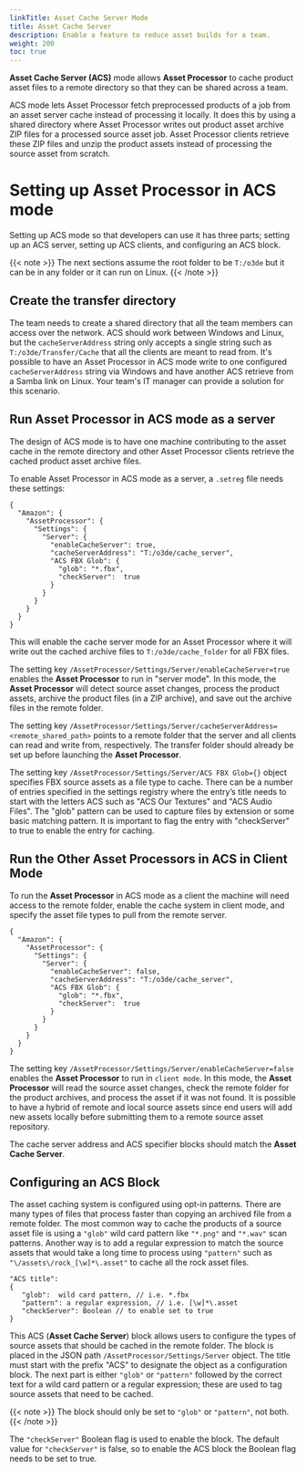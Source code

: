 ```yaml
---
linkTitle: Asset Cache Server Mode
title: Asset Cache Server
description: Enable a feature to reduce asset builds for a team.
weight: 200
toc: true
---
```


**Asset Cache Server (ACS)** mode allows **Asset Processor** to cache product asset files to a remote directory so that they can be shared across a team.

ACS mode lets Asset Processor fetch preprocessed products of a job from an asset server cache instead of processing it locally. It does this by using a shared directory where Asset Processor writes out product asset archive ZIP files for a processed source asset job. Asset Processor clients retrieve these ZIP files and unzip the product assets instead of processing the source asset from scratch.

# Setting up Asset Processor in ACS mode

Setting up ACS mode so that developers can use it has three parts; setting up an ACS server, setting up ACS clients, and configuring an ACS block.

{{< note >}}
The next sections assume the root folder to be `T:/o3de` but it can be in any folder or it can run on Linux.
{{< /note >}}

## Create the transfer directory

The team needs to create a shared directory that all the team members can access over the network. ACS should work between Windows and Linux, but the `cacheServerAddress` string only accepts a single string such as `T:/o3de/Transfer/Cache` that all the clients are meant to read from. It's possible to have an Asset Processor in ACS mode write to one configured `cacheServerAddress` string via Windows and have another ACS retrieve from a Samba link on Linux. Your team's IT manager can provide a solution for this scenario.

## Run Asset Processor in ACS mode as a server

The design of ACS mode is to have one machine contributing to the asset cache in the remote directory and other Asset Processor clients retrieve the cached product asset archive files.

To enable Asset Processor in ACS mode as a server, a `.setreg` file needs these settings:
```
{
  "Amazon": {
    "AssetProcessor": {
      "Settings": {
        "Server": {
          "enableCacheServer": true,
          "cacheServerAddress": "T:/o3de/cache_server",
          "ACS FBX Glob": {
            "glob": "*.fbx",
            "checkServer":  true
          }
        }
      }
    }
  }
}
```

This will enable the cache server mode for an Asset Processor where it will write out the cached archive files to `T:/o3de/cache_folder` for all FBX files.

The setting key `/AssetProcessor/Settings/Server/enableCacheServer=true` enables the **Asset Processor** to run in "server mode". In this mode, the **Asset Processor** will detect source asset changes, process the product assets, archive the product files (in a ZIP archive), and save out the archive files in the remote folder.

The setting key `/AssetProcessor/Settings/Server/cacheServerAddress=<remote_shared_path>` points to a remote folder that the server and all clients can read and write from, respectively. The transfer folder should already be set up before launching the **Asset Processor**.

The setting key `/AssetProcessor/Settings/Server/ACS FBX Glob={}` object specifies FBX source assets as a file type to cache. There can be a number of entries specified in the settings registry where the entry’s title needs to start with the letters ACS such as "ACS Our Textures" and "ACS Audio Files". The "glob" pattern can be used to capture files by extension or some basic matching pattern. It is important to flag the entry with "checkServer" to true to enable the entry for caching.


## Run the Other Asset Processors in ACS in Client Mode

To run the **Asset Processor** in ACS mode as a client the machine will need access to the remote folder, enable the cache system in client mode, and specify the asset file types to pull from the remote server.

```
{
  "Amazon": {
    "AssetProcessor": {
      "Settings": {
        "Server": {
          "enableCacheServer": false,
          "cacheServerAddress": "T:/o3de/cache_server",
          "ACS FBX Glob": {
            "glob": "*.fbx",
            "checkServer":  true
          }
        }
      }
    }
  }
}
```

The setting key `/AssetProcessor/Settings/Server/enableCacheServer=false` enables the **Asset Processor** to run in `client mode`. In this mode, the **Asset Processor** will read the source asset changes, check the remote folder for the product archives, and process the asset if it was not found. It is possible to have a hybrid of remote and local source assets since end users will add new assets locally before submitting them to a remote source asset repository.

The cache server address and ACS specifier blocks should match the **Asset Cache Server**.

## Configuring an ACS Block

The asset caching system is configured using opt-in patterns. There are many types of files that process faster than copying an archived file from a remote folder. The most common way to cache the products of a source asset file is using a `"glob"` wild card pattern like `"*.png"` and `"*.wav"` scan patterns. Another way is to add a regular expression to match the source assets that would take a long time to process using `"pattern"` such as `"\/assets\/rock_[\w]*\.asset"` to cache all the rock asset files.


```
"ACS title":
{
   "glob":  wild card pattern, // i.e. *.fbx
   "pattern": a regular expression, // i.e. [\w]*\.asset
   "checkServer": Boolean // to enable set to true
}
```

This ACS (**Asset Cache Server**) block allows users to configure the types of source assets that should be cached in the remote folder. The block is placed in the JSON path `/AssetProcessor/Settings/Server` object. The title must start with the prefix "ACS" to designate the object as a configuration block. The next part is either `"glob"` or `"pattern"` followed by the correct text for a wild card pattern or a regular expression; these are used to tag source assets that need to be cached. 

{{< note >}}
The block should only be set to `"glob"` or `"pattern"`, not both.
{{< /note >}}

The `"checkServer"` Boolean flag is used to enable the block. The default value for `"checkServer"` is false, so to enable the ACS block the Boolean flag needs to be set to true.
